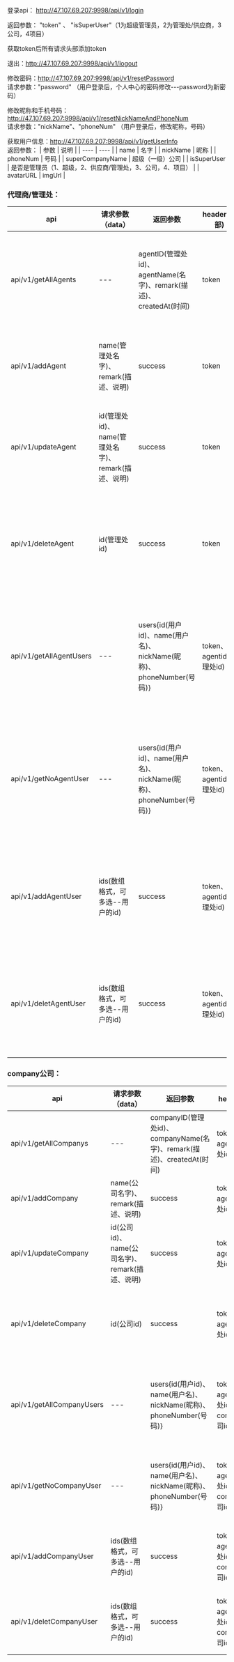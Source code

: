 登录api：    http://47.107.69.207:9998/api/v1/login

返回参数： "token" 、 "isSuperUser"（1为超级管理员，2为管理处/供应商，3公司，4项目）

获取token后所有请求头部添加token

退出：http://47.107.69.207:9998/api/v1/logout

修改密码：http://47.107.69.207:9998/api/v1/resetPassword  
请求参数："password"   （用户登录后，个人中心的密码修改---password为新密码）

修改昵称和手机号码：http://47.107.69.207:9998/api/v1/resetNickNameAndPhoneNum  
请求参数："nickName"、"phoneNum"  （用户登录后，修改昵称，号码）

获取用户信息：http://47.107.69.207:9998/api/v1/getUserInfo  
返回参数：
|  参数   | 说明  |
|  ----  | ----  |
| name  | 名字 |
| nickName  | 昵称 |
| phoneNum  | 号码 |
| superCompanyName  | 超级（一级）公司 |
| isSuperUser  | 是否是管理员（1、超级，2、供应商/管理处，3、公司，4、项目） |
| avatarURL  | imgUrl |

### 代理商/管理处：

|  api   | 请求参数（data） | 返回参数 | header(头部) | 说明 |
|  ----  | ----  | ----  | ---- | ---- |
| api/v1/getAllAgents  | --- | agentID(管理处id)、agentName(名字)、remark(描述)、createdAt(时间) | token | 获取超级公司下的所有供应商/管理处 |
| api/v1/addAgent  | name(管理处名字)、remark(描述、说明) | success | token | 超级账号登录后，添加管理处 |
| api/v1/updateAgent  | id(管理处id)、name(管理处名字)、remark(描述、说明) | success | token | 超级账号登录后，更新管理处信息 |
| api/v1/deleteAgent  | id(管理处id)| success | token | 上传管理处id，删除该管理处/供应商 |
| api/v1/getAllAgentUsers  | ---| users{id(用户id)、name(用户名)、nickName(昵称)、phoneNumber(号码)} | token、agentid(管理处id) | 超级账号后进入管理处，获取管理处管理员用户 |
| api/v1/getNoAgentUser  | ---| users{id(用户id)、name(用户名)、nickName(昵称)、phoneNumber(号码)} | token、agentid(管理处id) | 超级账号后进入管理处，获取管理处 非管理员用户 |
| api/v1/addAgentUser  | ids(数组格式，可多选--用户的id) | success | token、agentid(管理处id) | 超级账号后进入管理处，添加管理处管理员 |
| api/v1/deletAgentUser  | ids(数组格式，可多选--用户的id) | success | token、agentid(管理处id) | 超级账号后进入管理处，取消管理处管理员 |

### company公司：

|  api   | 请求参数（data） | 返回参数 | header(头部) | 说明 |
|  ----  | ----  | ----  | ---- | ---- |
| api/v1/getAllCompanys | --- | companyID(管理处id)、companyName(名字)、remark(描述)、createdAt(时间) | token、agentid(管理处id) | 进入管理处下的所有公司 |
| api/v1/addCompany  | name(公司名字)、remark(描述、说明) | success | token、agentid(管理处id) | 管理处下添加公司 |
| api/v1/updateCompany  | id(公司id)、name(公司名字)、remark(描述、说明) | success | token、agentid(管理处id) | 管理处下修改公司信息 |
| api/v1/deleteCompany  | id(公司id)| success | token、agentid(管理处id) | 公司id，管理处下删除该公司 |
| api/v1/getAllCompanyUsers  | ---| users{id(用户id)、name(用户名)、nickName(昵称)、phoneNumber(号码)} | token、agentid(管理处id)、companyId(公司id) | 进入公司下，获取公司管理员用户 |
| api/v1/getNoCompanyUser  | ---| users{id(用户id)、name(用户名)、nickName(昵称)、phoneNumber(号码)} | token、agentid(管理处id)、companyId(公司id) | 进入公司，公司非管理员用户 |
| api/v1/addCompanyUser  | ids(数组格式，可多选--用户的id) | success | token、agentid(管理处id)、companyId(公司id) | 公司下，添加公司管理员 |
| api/v1/deletCompanyUser  | ids(数组格式，可多选--用户的id) | success | token、agentid(管理处id)、companyId(公司id) | 公司下，取消公司管理员 |